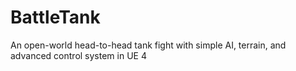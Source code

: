 # BattleTank
An open-world head-to-head tank fight with simple AI, terrain, and advanced control system in UE 4
